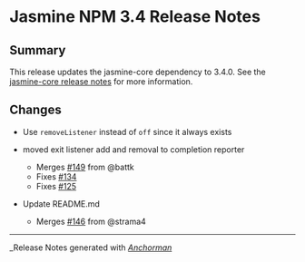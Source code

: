 # Jasmine NPM 3.4 Release Notes

## Summary

This release updates the jasmine-core dependency to 3.4.0. See the
[jasmine-core release notes](https://github.com/pivotal/jasmine/blob/master/release_notes/3.4.0.md)
for more information.

## Changes

* Use `removeListener` instead of `off` since it always exists

* moved exit listener add and removal to completion reporter
  - Merges [#149](https://github.com/jasmine/jasmine-npm/issues/149) from @battk
  - Fixes [#134](https://github.com/jasmine/jasmine-npm/issues/134)
  - Fixes [#125](https://github.com/jasmine/jasmine-npm/issues/125)

* Update README.md
  - Merges [#146](https://github.com/jasmine/jasmine-npm/issues/146) from @strama4

------

_Release Notes generated with _[Anchorman](http://github.com/infews/anchorman)_
